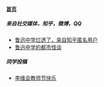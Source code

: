 
#### [首页](?file=home-首页)

##### 来自社交媒体，知乎，微博，QQ

- [鲁迅中学烂透了，来自知乎匿名用户](?file=001-主流高通工程机介绍/01-高通888工程机 "鲁迅十分恶心")
- [鲁迅中学的都市怪谈](?file=001-主流高通工程机介绍/03-高通855工程机 "都市怪谈")

##### 同学投稿

- [李维会教师节快乐](?file=001-主流高通工程机介绍/02-高通865工程机 "李维会教师节快乐")
